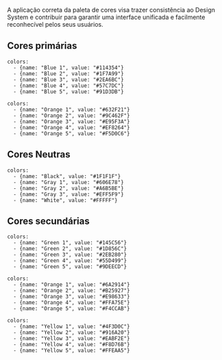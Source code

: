 
A aplicação correta da paleta de cores visa trazer consistência ao Design System e contribuir para garantir uma interface unificada e facilmente reconhecível pelos seus usuários. 

## Cores primárias
```color-palette|span-3
colors:
  - {name: "Blue 1", value: "#114354"}
  - {name: "Blue 2", value: "#1F7A99"}
  - {name: "Blue 3", value: "#2EA6BC"}
  - {name: "Blue 4", value: "#57C7DC"}
  - {name: "Blue 5", value: "#91D3DB"}
```
```color-palette|span-3
colors:
  - {name: "Orange 1", value: "#632F21"}
  - {name: "Orange 2", value: "#9C462F"}
  - {name: "Orange 3", value: "#E95F3A"}
  - {name: "Orange 4", value: "#EF8264"}
  - {name: "Orange 5", value: "#F5D0C6"}
```


## Cores Neutras
```color-palette
colors:
  - {name: "Black", value: "#1F1F1F"}
  - {name: "Gray 1", value: "#606E78"}
  - {name: "Gray 2", value: "#A6B5BE"}
  - {name: "Gray 3", value: "#EFF5F9"}
  - {name: "White", value: "#FFFFF"}
```

## Cores secundárias
```color-palette|horizontal
colors:
  - {name: "Green 1", value: "#145C56"}
  - {name: "Green 2", value: "#1D856C"}
  - {name: "Green 3", value: "#2EB280"}
  - {name: "Green 4", value: "#55D499"}
  - {name: "Green 5", value: "#9DEECD"}
```
```color-palette|horizontal
colors:
  - {name: "Orange 1", value: "#6A2914"}
  - {name: "Orange 2", value: "#B25927"}
  - {name: "Orange 3", value: "#E98633"}
  - {name: "Orange 4", value: "#FFA75E"}
  - {name: "Orange 5", value: "#F4CCAB"}
```
```color-palette|horizontal
colors:
  - {name: "Yellow 1", value: "#4F3D0C"}
  - {name: "Yellow 2", value: "#916A20"}
  - {name: "Yellow 3", value: "#EABF2E"}
  - {name: "Yellow 4", value: "#F8D76B"}
  - {name: "Yellow 5", value: "#FFEAA5"}
```